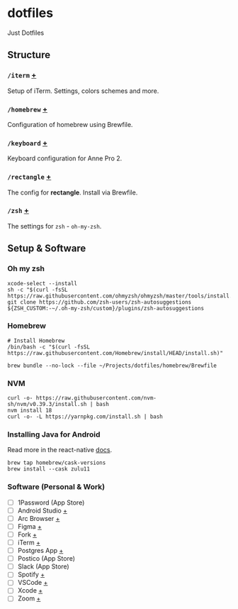 # dotfiles
Just Dotfiles

## Structure

### `/iterm` [+](iterm)
Setup of iTerm. Settings, colors schemes and more.

### `/homebrew` [+](homebrew)
Configuration of homebrew using Brewfile.

### `/keyboard` [+](keyboard)
Keyboard configuration for Anne Pro 2.

### `/rectangle` [+](rectangle)
The config for **rectangle**. Install via Brewfile.

### `/zsh` [+](zsh)
The settings for `zsh` - `oh-my-zsh`.

## Setup & Software


### Oh my zsh

    xcode-select --install
    sh -c "$(curl -fsSL https://raw.githubusercontent.com/ohmyzsh/ohmyzsh/master/tools/install.sh)"
    git clone https://github.com/zsh-users/zsh-autosuggestions ${ZSH_CUSTOM:-~/.oh-my-zsh/custom}/plugins/zsh-autosuggestions


### Homebrew

    # Install Homebrew
    /bin/bash -c "$(curl -fsSL https://raw.githubusercontent.com/Homebrew/install/HEAD/install.sh)"

    brew bundle --no-lock --file ~/Projects/dotfiles/homebrew/Brewfile

### NVM

    curl -o- https://raw.githubusercontent.com/nvm-sh/nvm/v0.39.3/install.sh | bash
    nvm install 18
    curl -o- -L https://yarnpkg.com/install.sh | bash


### Installing Java for Android
Read more in the react-native [docs](https://reactnative.dev/docs/environment-setup).

    brew tap homebrew/cask-versions
    brew install --cask zulu11


### Software (Personal & Work)

- [ ] 1Password (App Store)
- [ ] Android Studio [+](http://developer.android.com/tools/studio/)
- [ ] Arc Browser [+](https://releases.arc.net/release/Arc-latest.dmg)
- [ ] Figma [+](https://www.figma.com/download/desktop/mac)
- [ ] Fork [+](https://fork.dev/)
- [ ] iTerm [+](https://iterm2.com/downloads.html)
- [ ] Postgres App [+](http://postgresapp.com/)
- [ ] Postico (App Store)
- [ ] Slack (App Store)
- [ ] Spotify [+](https://www.spotify.com/uk/download/mac/)
- [ ] VSCode [+](https://code.visualstudio.com/download)
- [ ] Xcode [+](https://developer.apple.com/download/all/?q=Xcode)
- [ ] Zoom [+](https://zoom.us/download)
